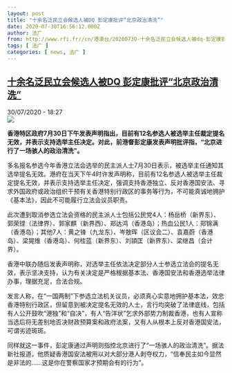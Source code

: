 ```yaml
---
layout: post
title: "十余名泛民立会候选人被DQ 彭定康批评“北京政治清洗”"
date: 2020-07-30T16:56:12.000Z
author: 法广
from: http://www.rfi.fr//cn/港澳台/20200730-十余名泛民立会候选人被dq-彭定康批评-北京政治清洗
tags: [ 法广 ]
categories: [ news, 法广 ]
---
```

<!--1596128172000-->
[十余名泛民立会候选人被DQ 彭定康批评“北京政治清洗”](http://www.rfi.fr//cn/%E6%B8%AF%E6%BE%B3%E5%8F%B0/20200730-%E5%8D%81%E4%BD%99%E5%90%8D%E6%B3%9B%E6%B0%91%E7%AB%8B%E4%BC%9A%E5%80%99%E9%80%89%E4%BA%BA%E8%A2%ABdq-%E5%BD%AD%E5%AE%9A%E5%BA%B7%E6%89%B9%E8%AF%84-%E5%8C%97%E4%BA%AC%E6%94%BF%E6%B2%BB%E6%B8%85%E6%B4%97)
------

<div>
<div>30/07/2020 - 18:27</div><img src="https://s.rfi.fr/media/display/ce8d1e7e-9ce7-11ea-9247-005056a964fe/w:310/p:16x9/1661308_b383e3b83d698f3ca1a106b0afa8dad6-692x360.jpg"><p><strong>香港特区政府7月30日下午发表声明指出，目前有12名参选人被选举主任裁定提名无效，并表示支持选举主任决定。对此，前港督彭定康发表声明批评指，“北京进行了一场骇人的政治清洗”。</strong></p><div class="t-content__body u-clearfix"><div class="m-interstitial"></div><p>多名报名参选今年香港立法会选举的民主派人士7月30日表示，被选举主任通知其选举提名无效。港府在当天下午4时许发声明称，目前有12名参选人被选举主任裁定提名无效，并表示支持选举主任决定，强调支持香港独立、反对香港国安法、寻求外国政府或政治组织干预有关香港特别行政区的事务等行为，不可能真诚地拥护《基本法》，因此不可能履行立法会议员职责。</p><p>此次遭到取消参选立法会资格的民主派人士包括公民党4人：杨岳桥（新界东）、郭荣铿（法律界）、郭家麒（新界西）、郑达鸿（香港岛）；热血公民1人：郑锦满（香港岛）；其他7人：黄之锋（九龙东）、岑敖晖（区议会二）、袁嘉蔚（香港岛）、梁晃维（香港岛）、何桂蓝（新界东）、刘頴匡（新界东）、梁继昌（会计界）。</p><p>香港中联办随后发表声明称，对选举主任依法决定部分人士参选立法会的提名无效，表示坚决支持，认为有关决定是严格根据基本法、香港国安法和香港选举法律办事，理据充足，合法合规。</p><p>发言人称，在“一国两制”下参选立法机关议员，必须真心实意地拥护基本法，效忠香港特别行政区，但留意到被决定提名无效的人士，言行均突破了法律底线，包括有人公开鼓吹“港独”和“自决”，有人“告洋状”乞求外部势力制裁香港，也有人宣称当选后将无差别地否决财政预算案和政府法案，又有人从根本上反对香港国安法，可谓劣迹斑斑。</p><p>同样就这一事件，彭定康通过声明则指控北京进行了“一场骇人的政治清洗”。据法新社报道，他质疑香港国安法被用以对大部分港人剥夺权力，“信奉民主如今显然是非法的……这是你在警察国家才预期会有的行为”。</p><div class="o-self-promo o-self-promo--nl o-self-promo--hidden" data-selfpromo-newsletter></div><div class="o-self-promo o-self-promo--app o-self-promo--hidden" data-selfpromo-app></div></div>
</div>
